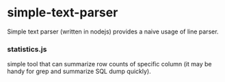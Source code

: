 simple-text-parser
==================

Simple text parser (written in nodejs) provides a naive usage of line parser.



### statistics.js
simple tool that can summarize row counts of specific column (it may be handy for grep and summarize SQL dump quickly).
